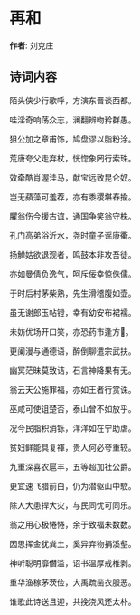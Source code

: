 # 再和

**作者**: 刘克庄

## 诗词内容

陌头侠少行歌呼，方演东晋谈西都。

哇淫奇响荡众志，澜翻辨吻矜群愚。

狙公加之章甫饰，鸠盘谬以脂粉涂。

荒唐夸父走弃杖，恍惚象罔行索珠。

效牵酷肖渥洼马，献宝远致昆仑奴。

岂无蘋藻可羞荐，亦有黍稷堪舂揄。

臞翁伤今援古谊，通国争笑翁守株。

孔门高弟浴沂水，尧时童子谣康衢。

扬觯姑欲退观者，鸣鼓本非攻吾徒。

亦如曼倩负逸气，呵斥佞幸惊侏儒。

于时后村茅柴熟，先生滑稽腹如壶。

虽无谢郎玉帖镫，幸有幼安布裙襦。

未妨优场开口笑，亦恐药市逢方𪾦。

更阑漫与通德语，醉倒聊遣宗武扶。

幽冥茫昧莫致诘，石言神降果有无。

翁云天公施罪福，亦如王者行赏诛。

巫咸可使诅楚否，泰山曾不如放乎。

况今民脂积消铄，洋洋如在宁助虐。

贫妇鲜能具复禈，贵人何必夸重较。

九重深喜农扈丰，五等超加社公爵。

更宜速飞腊前白，仍为潜驱山中駮。

除人大患捍大灾，与民同忧可同乐。

翁之用心极惓惓，余于致福未数数。

因思挥金犹粪土，奚异弃物捐溪壑。

神听聪明靡僭滥，诏书温厚戒椎剥。

重华渔稼茅茨俭，大禹疏凿衣服恶。

谁歌此诗送且迎，共挽浇风还太朴。

